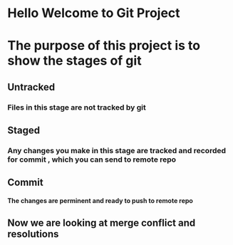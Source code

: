 # Hello Welcome to Git Project

# The purpose of this project is to show the stages of git

## Untracked
### Files in this stage are not tracked by git
## Staged 
### Any changes you make in this stage are tracked and recorded for commit , which you can send to remote repo 
## Commit
#### The changes are perminent and ready to push to remote repo 



## Now we are looking at merge conflict and resolutions
